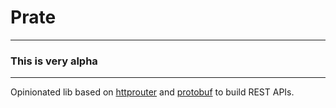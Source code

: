 # Prate

---

### This is very alpha

---

Opinionated lib based on [httprouter](https://github.com/julienschmidt/httprouter)
and [protobuf](https://developers.google.com/protocol-buffers) to build REST APIs.